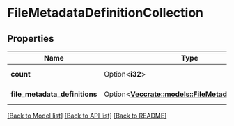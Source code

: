 # FileMetadataDefinitionCollection

## Properties

Name | Type | Description | Notes
------------ | ------------- | ------------- | -------------
**count** | Option<**i32**> |  | [optional][readonly]
**file_metadata_definitions** | Option<[**Vec<crate::models::FileMetadataDefinition>**](file_metadata_definition.md)> |  | [optional][readonly]

[[Back to Model list]](../README.md#documentation-for-models) [[Back to API list]](../README.md#documentation-for-api-endpoints) [[Back to README]](../README.md)


